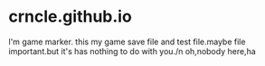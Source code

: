 # crncle.github.io
l'm game marker.
this my game save file and test file.maybe file important.but it's has nothing to do with you./n
oh,nobody here,ha

